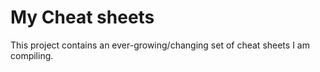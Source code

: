 # My Cheat sheets

This project contains an ever-growing/changing set of cheat sheets I am compiling.
